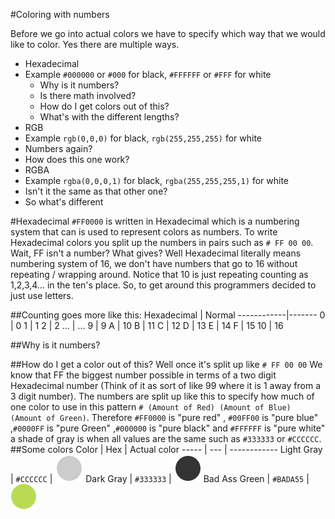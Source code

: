 #Coloring with numbers

Before we go into actual colors we have to specify which way that we would like to color. Yes there are multiple ways.

 - Hexadecimal 
  - Example `#000000` or `#000` for black, `#FFFFFF` or `#FFF` for white
    - Why is it numbers?
    - Is there math involved?
    - How do I get colors out of this?
    - What's with the different lengths?
 - RGB
  - Example `rgb(0,0,0)` for black, `rgb(255,255,255)` for white
   - Numbers again?
   - How does this one work?
 - RGBA
  - Example `rgba(0,0,0,1)` for black, `rgba(255,255,255,1)` for white
   - Isn't it the same as that other one?
   - So what's different

#Hexadecimal
``#FF0000`` is written in Hexadecimal which is a numbering system that can is used to represent colors as numbers. To write Hexadecimal colors you split up the numbers in pairs such as
``# FF 00 00``. Wait, FF isn't a number? What gives? Well Hexadecimal literally means numbering system of 16, we don't have numbers that go to 16 without repeating / wrapping around. Notice that 10 is just repeating counting as 1,2,3,4... in the ten's place. So, to get around this programmers decided to just use letters. 

##Counting goes more like this:
 Hexadecimal | Normal
 ------------|-------
0 | 0
1 | 1
2 | 2
... | ...
9 | 9
A | 10
B | 11
C | 12
D | 13
E | 14
F | 15
10 | 16

##Why is it numbers?

##How do I get a color out of this?
Well once it's split up like ``# FF 00 00`` We know that FF the biggest number possible in terms of a two digit Hexadecimal number (Think of it as sort of like 99 where it is 1 away from a 3 digit number). The numbers are split up like this to specify how much of one color to use in this pattern ``# (Amount of Red) (Amount of Blue) (Amount of Green)``. Therefore ``#FF0000`` is "pure red" , ``#00FF00`` is "pure blue" ,``#0000FF`` is "pure Green" ,``#000000`` is "pure black" and ``#FFFFFF`` is "pure white" a shade of gray is when all values are the same such as ``#333333`` or ``#CCCCCC``.
##Some colors
Color | Hex | Actual color
----- | --- | ------------
Light Gray | ``#CCCCCC`` | ![](Screenshot_10.png)
Dark Gray | ``#333333`` | ![](Screenshot_11.png)
Bad Ass Green | ``#BADA55`` | ![](Screenshot_12.png)